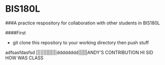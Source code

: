 # BIS180L
###A practice respository for collaboration with other students in BIS180L 

####First

* git clone this repository to your working directory then push stuff

adfsasfdasfsd ||||||||||||||dddddddd||||||ANDY'S CONTRIBUTION HI SID HOW WAS CLASS 
